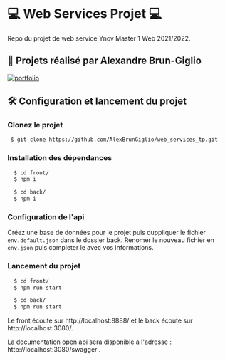 
# 💻 Web Services Projet 💻

Repo du projet de web service Ynov Master 1 Web 2021/2022. 


## 🔗 Projets réalisé par Alexandre Brun-Giglio
[![portfolio](https://img.shields.io/badge/my_portfolio-000?style=for-the-badge&logo=ko-fi&logoColor=white)](https://alexandrebrungiglio.fr/)

## 🛠️ Configuration et lancement du projet

### Clonez le projet 

```bash
 $ git clone https://github.com/AlexBrunGiglio/web_services_tp.git
```

### Installation des dépendances 

```bash
  $ cd front/
  $ npm i

  $ cd back/
  $ npm i
```

### Configuration de l'api 

Créez une base de données pour le projet puis duppliquer le fichier `env.default.json` dans le dossier back. 
Renomer le nouveau fichier en `env.json` puis completer le avec vos informations. 

### Lancement du projet 
```bash
  $ cd front/
  $ npm run start

  $ cd back/
  $ npm run start
```

Le front écoute sur http://localhost:8888/ et le back écoute sur http://localhost:3080/.

La documentation open api sera disponible à l'adresse : http://localhost:3080/swagger .
